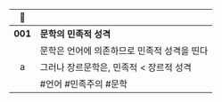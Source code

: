 | 🔗 | |
| :-: | - |
| **001** | **문학의 민족적 성격**|
||문학은 언어에 의존하므로 민족적 성격을 띤다 |
| a | 그러나 장르문학은, 민족적 < 장르적 성격 |
|| #언어 #민족주의 #문학 